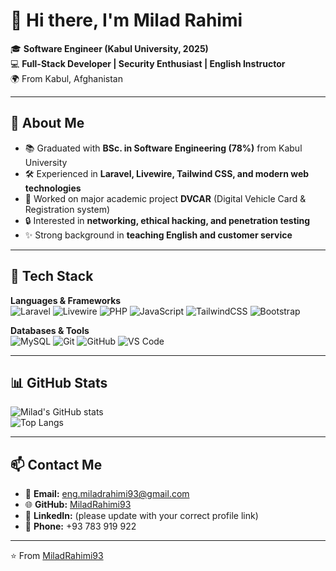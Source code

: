 # 👋 Hi there, I'm Milad Rahimi  

🎓 **Software Engineer (Kabul University, 2025)**  
💻 **Full-Stack Developer | Security Enthusiast | English Instructor**  
🌍 From Kabul, Afghanistan  

---

## 🚀 About Me
- 📚 Graduated with **BSc. in Software Engineering (78%)** from Kabul University  
- 🛠️ Experienced in **Laravel, Livewire, Tailwind CSS, and modern web technologies**  
- 🧪 Worked on major academic project **DVCAR** (Digital Vehicle Card & Registration system)  
- 🔒 Interested in **networking, ethical hacking, and penetration testing**  
- ✨ Strong background in **teaching English and customer service**  

---

## 🔧 Tech Stack
**Languages & Frameworks**  
![Laravel](https://img.shields.io/badge/Laravel-%23FF2D20.svg?style=for-the-badge&logo=laravel&logoColor=white)
![Livewire](https://img.shields.io/badge/Livewire-blue?style=for-the-badge&logo=laravel&logoColor=white)
![PHP](https://img.shields.io/badge/PHP-%23777BB4.svg?style=for-the-badge&logo=php&logoColor=white)
![JavaScript](https://img.shields.io/badge/JavaScript-%23F7DF1E.svg?style=for-the-badge&logo=javascript&logoColor=black)
![TailwindCSS](https://img.shields.io/badge/TailwindCSS-%231a202c.svg?style=for-the-badge&logo=tailwind-css&logoColor=38B2AC)
![Bootstrap](https://img.shields.io/badge/Bootstrap-%23563D7C.svg?style=for-the-badge&logo=bootstrap&logoColor=white)

**Databases & Tools**  
![MySQL](https://img.shields.io/badge/MySQL-%2300f.svg?style=for-the-badge&logo=mysql&logoColor=white)
![Git](https://img.shields.io/badge/Git-%23F05033.svg?style=for-the-badge&logo=git&logoColor=white)
![GitHub](https://img.shields.io/badge/GitHub-%23121011.svg?style=for-the-badge&logo=github&logoColor=white)
![VS Code](https://img.shields.io/badge/VSCode-%23007ACC.svg?style=for-the-badge&logo=visual-studio-code&logoColor=white)

---

## 📊 GitHub Stats
![Milad's GitHub stats](https://github-readme-stats.vercel.app/api?username=MiladRahimi93&show_icons=true&theme=radical)  
![Top Langs](https://github-readme-stats.vercel.app/api/top-langs/?username=MiladRahimi93&layout=compact&theme=radical)

---

## 📫 Contact Me
- 📧 **Email:** eng.miladrahimi93@gmail.com  
- 🌐 **GitHub:** [MiladRahimi93](https://github.com/MiladRahimi93)  
- 💼 **LinkedIn:** (please update with your correct profile link)  
- 📱 **Phone:** +93 783 919 922  

---

⭐️ From [MiladRahimi93](https://github.com/MiladRahimi93)
